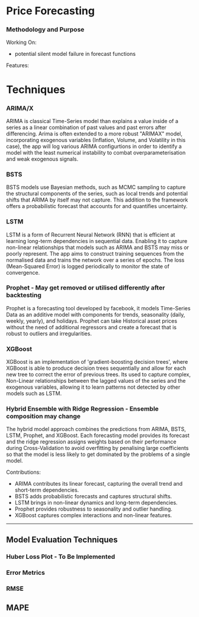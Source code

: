 # Price Forecasting

### Methodology and Purpose ###

Working On:

- potential silent model failure in forecast functions

Features:

# Techniques

### ARIMA/X
ARIMA is classical Time-Series model than explains a value inside of a series as a linear combination of past values and past errors after differencing.  Arima is often extended to a more robust "ARIMAX" model, incorporating exogenous variables (Inflation, Volume, and Volatility in this case), the app will log various ARIMA configurtions in order to identify a model with the least numerical instability to combat overparameterisation and weak exogenous signals.

### BSTS
BSTS models use Bayesian methods, such as MCMC sampling to capture the structural components of the series, such as local trends and potential shifts that ARIMA by itself may not capture. This addition to the framework offers a probabilistic forecast that accounts for and quantifies uncertainty.

### LSTM
LSTM is a form of Recurrent Neural Network (RNN) that is efficient at learning long-term dependencies in sequential data. Enabling it to capture non-linear relationships that models such as ARIMA and BSTS may miss or poorly represent.  The app aims to construct training sequences from the normalised data and trains the network over a series of epochs. The loss (Mean-Squared Error) is logged periodically to monitor the state of convergence.

### Prophet - May get removed or utilised differently after backtesting
Prophet is a forecasting tool developed by facebook, it models Time-Series Data as an additive model with components for trends, seasonality (daily, weekly, yearly), and holidays. Prophet can take Historical asset prices without the need of additional regressors and create a forecast that is robust to outliers and irregularities.

### XGBoost 
XGBoost is an implementation of 'gradient-boosting decision trees', where XGBoost is able to produce decision trees sequentially and allow for each new tree to correct the error of previous trees. Its used to capture complex, Non-Linear relationships between the lagged values of the series and the exogenous variables, allowing it to learn patterns not detected by other models such as LSTM.

### Hybrid Ensemble with Ridge Regression - Ensemble composition may change
The hybrid model approach combines the predictions from ARIMA, BSTS, LSTM, Prophet, and XGBoost. Each forecasting model provides its forecast and the ridge regression assigns weights based on their performance during Cross-Validation to avoid overfitting by penalising large coefficients so that the model is less likely to get dominated by the problems of a single model.

Contributions:
- ARIMA contributes its linear forecast, capturing the overall trend and short-term dependencies.
- BSTS adds probabilistic forecasts and captures structural shifts.
- LSTM brings in non-linear dynamics and long-term dependencies.
- Prophet provides robustness to seasonality and outlier handling.
- XGBoost captures complex interactions and non-linear features.


-----------------------------------------------

## Model Evaluation Techniques

### Huber Loss Plot - To Be Implemented



### Error Metrics

### RMSE

## MAPE
